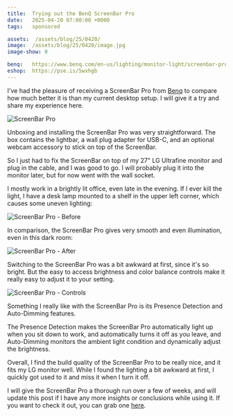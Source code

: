 ```yaml
---
title:  Trying out the BenQ ScreenBar Pro
date:   2025-04-20 07:00:00 +0000
tags:   sponsored

assets:  /assets/blog/25/0420/
image:  /assets/blog/25/0420/image.jpg
image-show: 0

benq:   https://www.benq.com/en-us/lighting/monitor-light/screenbar-pro.html
eshop:  https://pse.is/5wxhgb
---
```


I've had the pleasure of receiving a ScreenBar Pro from [Benq]({{page.benq}}) to compare how much better it is than my current desktop setup. I will give it a try and share my experience here.

![ScreenBar Pro]({{page.image}})

Unboxing and installing the ScreenBar Pro was very straightforward. The box contains the lightbar, a wall plug adapter for USB-C, and an optional webcam accessory to stick on top of the ScreenBar.

So I just had to fix the ScreenBar on top of my 27" LG Ultrafine monitor and plug in the cable, and I was good to go. I will probably plug it into the monitor later, but for now went with the wall socket.

I mostly work in a brightly lit office, even late in the evening. If I ever kill the light, I have a desk lamp mounted to a shelf in the upper left corner, which causes some uneven lighting:

![ScreenBar Pro - Before]({{page.assets}}before.jpg)

In comparison, the ScreenBar Pro gives very smooth and even illumination, even in this dark room:

![ScreenBar Pro - After]({{page.assets}}after.jpg)

Switching to the ScreenBar Pro was a bit awkward at first, since it's so bright. But the easy to access brightness and color balance controls make it really easy to adjust it to your setting.

![ScreenBar Pro - Controls]({{page.assets}}screenbar.jpg)

Something I really like with the ScreenBar Pro is its Presence Detection and Auto-Dimming features.

The Presence Detection makes the ScreenBar Pro automatically light up when you sit down to work, and automatically turns it off as you leave, and Auto-Dimming monitors the ambient light condition and dynamically adjust the brightness.

Overall, I find the build quality of the ScreenBar Pro to be really nice, and it fits my LG monitor well. While I found the lighting a bit awkward at first, I quickly got used to it and miss it when I turn it off.

I will give the ScreenBar Pro a thorough run over a few of weeks, and will update this post if I have any more insights or conclusions while using it. If you want to check it out, you can grab one [here]({{page.eshop}}).